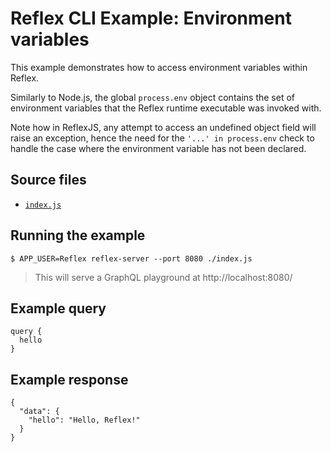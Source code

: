 # Reflex CLI Example: Environment variables

This example demonstrates how to access environment variables within Reflex.

Similarly to Node.js, the global `process.env` object contains the set of environment variables that the Reflex runtime executable was invoked with.

Note how in ReflexJS, any attempt to access an undefined object field will raise an exception, hence the need for the `'...' in process.env` check to handle the case where the environment variable has not been declared.

## Source files

- [`index.js`](./index.js)

## Running the example

```shell
$ APP_USER=Reflex reflex-server --port 8080 ./index.js
```
> This will serve a GraphQL playground at http://localhost:8080/

## Example query

```
query {
  hello
}
```

## Example response

```
{
  "data": {
    "hello": "Hello, Reflex!"
  }
}
```
